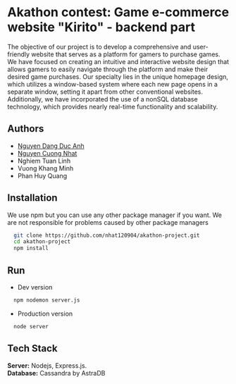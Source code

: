 
# Akathon contest: Game e-commerce website "Kirito" - backend part

The objective of our project is to develop a comprehensive and user-friendly website that serves as a platform for gamers to purchase games. We have focused on creating an intuitive and interactive website design that allows gamers to easily navigate through the platform and make their desired game purchases. Our specialty lies in the unique homepage design, which utilizes a window-based system where each new page opens in a separate window, setting it apart from other conventional websites. Additionally, we have incorporated the use of a nonSQL database technology, which provides nearly real-time functionality and scalability.



## Authors

- [Nguyen Dang Duc Anh](https://github.com/nitromelon)
- [Nguyen Cuong Nhat](https://github.com/nhat120904)
- Nghiem Tuan Linh
- Vuong Khang Minh
- Phan Huy Quang



## Installation
We use npm but you can use any other package manager if you want. We are not responsible for problems caused by other package managers
```bash
  git clone https://github.com/nhat120904/akathon-project.git
  cd akathon-project
  npm install
```

## Run
+ Dev version
```bash
  npm nodemon server.js
```
+ Production version
```bash
  node server
```
## Tech Stack

**Server:** Nodejs, Express.js.\
**Database:** Cassandra by AstraDB